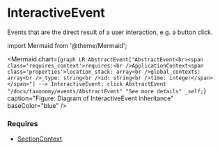 # InteractiveEvent

Events that are the direct result of a user interaction, e.g. a button click.

import Mermaid from '@theme/Mermaid';

<Mermaid chart={`
	graph LR
    AbstractEvent["AbstractEvent<br><span class='requires_context'>requires:<br />ApplicationContext<span class='properties'>location_stack: array<br />global_contexts: array<br />_type: string<br />id: string<br />time: integer</span></span>"] --> InteractiveEvent;
    click AbstractEvent "/docs/taxonomy/events/AbstractEvent" "See more details" _self;
`} caption="Figure: Diagram of InteractiveEvent inheritance" baseColor="blue" />

### Requires
- [SectionContext](/taxonomy/location-contexts/SectionContext.md).